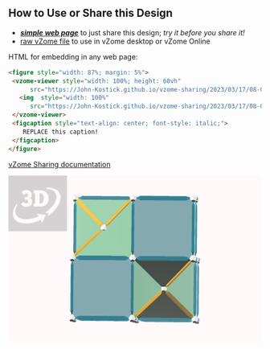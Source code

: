 
## How to Use or Share this Design

 - [***simple web page***](<https://John-Kostick.github.io/vzome-sharing/2023/03/17/08-02-16-Tetra-Cube/>) to just share this design; *try it before you share it!*
 - [raw vZome file](<https://raw.githubusercontent.com/John-Kostick/vzome-sharing/main/2023/03/17/08-02-16-Tetra-Cube/Tetra-Cube.vZome>) to use in vZome desktop or vZome Online
 
 HTML for embedding in any web page:
 ```html
<figure style="width: 87%; margin: 5%">
  <vzome-viewer style="width: 100%; height: 60vh"
       src="https://John-Kostick.github.io/vzome-sharing/2023/03/17/08-02-16-Tetra-Cube/Tetra-Cube.vZome" >
    <img  style="width: 100%"
       src="https://John-Kostick.github.io/vzome-sharing/2023/03/17/08-02-16-Tetra-Cube/Tetra-Cube.png" >
  </vzome-viewer>
  <figcaption style="text-align: center; font-style: italic;">
     REPLACE this caption!
  </figcaption>
</figure>
 ```

[vZome Sharing documentation](https://vzome.github.io/vzome/sharing.html#how-it-works)

![Image](<Tetra-Cube.png>)

